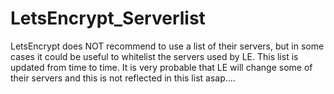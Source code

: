 # LetsEncrypt_Serverlist
LetsEncrypt does NOT recommend to use a list of their servers, but in some cases it could be useful to whitelist the servers used by LE.
This list is updated from time to time.
It is very probable that LE will change some of their servers and this is not reflected in this list asap....
